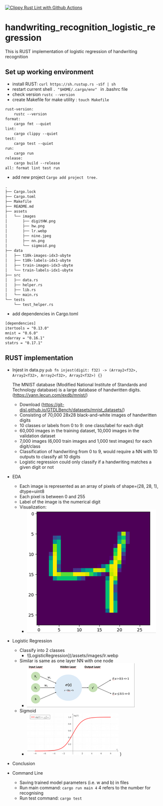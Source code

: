 [![Clippy Rust Lint with Github Actions](https://github.com/sktan888/handwriting_recognition_logistic_regression/actions/workflows/main.yml/badge.svg)](https://github.com/sktan888/handwriting_recognition_logistic_regression/actions/workflows/main.yml)

# handwriting_recognition_logistic_regression
This is RUST implementation of logistic regression of handwriting recognition


## Set up working environment
* install RUST: ```curl https://sh.rustup.rs -sSf | sh```
* restart current shell  ``` . "$HOME/.cargo/env"  ``` in .bashrc file
* check version ``` rustc --version ```
* create Makefile for make utility : ``` touch Makefile ```
``` 
rust-version:
	rustc --version
format:
	cargo fmt --quiet
lint:
	cargo clippy --quiet
test:
	cargo test --quiet
run:
	cargo run
release:
	cargo build --release
all: format lint test run
```
* add new project ```Cargo add project``` ``` tree.```
``` 
.
├── Cargo.lock
├── Cargo.toml
├── Makefile
├── README.md
├── assets
│   └── images
│       ├── digitHW.png
│       ├── hw.png
│       ├── lr.webp
│       ├── nine.jpeg
│       ├── nn.png
│       └── sigmoid.png
├── data
│   ├── t10k-images-idx3-ubyte
│   ├── t10k-labels-idx1-ubyte
│   ├── train-images-idx3-ubyte
│   └── train-labels-idx1-ubyte
├── src
│   ├── data.rs
│   ├── helper.rs
│   ├── lib.rs
│   └── main.rs
└── tests
    └── test_helper.rs
```
* add dependencies in Cargo.toml 
```
[dependencies]
itertools = "0.13.0"
mnist = "0.6.0"
ndarray = "0.16.1"
statrs = "0.17.1"
```


## RUST implementation
* Injest in data.py ``` pub fn injest(digit: f32) -> (Array2<f32>, Array2<f32>, Array2<f32>, Array2<f32>) {} ```

    The MNIST database (Modified National Institute of Standards and Technology database) is a large database of handwritten digits. (https://yann.lecun.com/exdb/mnist/)
    - Download (https://git-disl.github.io/GTDLBench/datasets/mnist_datasets/)
    - Consisting of 70,000 28x28 black-and-white images of handwritten digits
    - 10 classes or labels from 0 to 9: one class/label for each  digit
    - 60,000 images in the training dataset, 10,000 images in the validation dataset
    - 7,000 images (6,000 train images and 1,000 test images) for each digit/class
    - Classification of handwriting from 0 to 9, would require a NN with 10 outputs to classify all 10 digits
    - Logistic regression could only classify if a handwriting matches a given digit or not

* EDA
    - Each image is represented as an array of pixels of shape=(28, 28, 1), dtype=uint8
    - Each pixel is between 0 and 255 
    - Label of the image is the numerical digit
    - Visualization:
        - ![Handwriting](/assets/images/digitHW.png)

* Logistic Regression
    - Classify into 2 classes
        - ![LogisticRegression](/assets/images/lr.webp
    - Similar is same as one layer NN with one node 
        - ![NN](/assets/images/nn.png)
    - Sigmoid
        - ![Sigmoid](/assets/images/sigmoid.png)
) 
* Conclusion

* Command Line
    - Saving trained model parameters (i.e. w and b) in files
    - Run main command: ``` cargo run main 4 ``` 4 refers to the number for recognising 
    - Run test command: ``` cargo test ```
